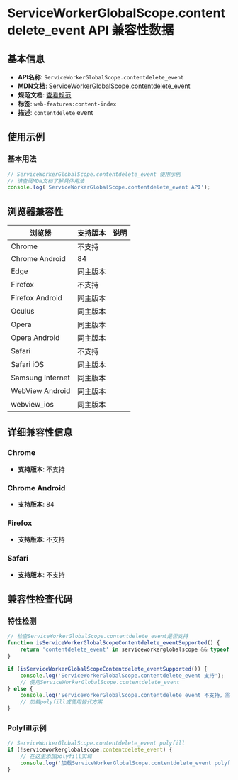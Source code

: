 # ServiceWorkerGlobalScope.contentdelete_event API 兼容性数据

## 基本信息

- **API名称**: `ServiceWorkerGlobalScope.contentdelete_event`
- **MDN文档**: [ServiceWorkerGlobalScope.contentdelete_event](https://developer.mozilla.org/docs/Web/API/ServiceWorkerGlobalScope/contentdelete_event)
- **规范文档**: [查看规范](https://wicg.github.io/content-index/spec/#dom-serviceworkerglobalscope-oncontentdelete)
- **标签**: `web-features:content-index`
- **描述**: `contentdelete` event

## 使用示例

### 基本用法

```javascript
// ServiceWorkerGlobalScope.contentdelete_event 使用示例
// 请查阅MDN文档了解具体用法
console.log('ServiceWorkerGlobalScope.contentdelete_event API');
```

## 浏览器兼容性

| 浏览器 | 支持版本 | 说明 |
|--------|----------|------|
| Chrome | 不支持 |  |
| Chrome Android | 84 |  |
| Edge | 同主版本 |  |
| Firefox | 不支持 |  |
| Firefox Android | 同主版本 |  |
| Oculus | 同主版本 |  |
| Opera | 同主版本 |  |
| Opera Android | 同主版本 |  |
| Safari | 不支持 |  |
| Safari iOS | 同主版本 |  |
| Samsung Internet | 同主版本 |  |
| WebView Android | 同主版本 |  |
| webview_ios | 同主版本 |  |

## 详细兼容性信息

### Chrome

- **支持版本**: 不支持

### Chrome Android

- **支持版本**: 84

### Firefox

- **支持版本**: 不支持

### Safari

- **支持版本**: 不支持

## 兼容性检查代码

### 特性检测

```javascript
// 检查ServiceWorkerGlobalScope.contentdelete_event是否支持
function isServiceWorkerGlobalScopeContentdelete_eventSupported() {
    return 'contentdelete_event' in serviceworkerglobalscope && typeof serviceworkerglobalscope.contentdelete_event === 'function';
}

if (isServiceWorkerGlobalScopeContentdelete_eventSupported()) {
    console.log('ServiceWorkerGlobalScope.contentdelete_event 支持');
    // 使用ServiceWorkerGlobalScope.contentdelete_event
} else {
    console.log('ServiceWorkerGlobalScope.contentdelete_event 不支持，需要polyfill');
    // 加载polyfill或使用替代方案
}
```

### Polyfill示例

```javascript
// ServiceWorkerGlobalScope.contentdelete_event polyfill
if (!serviceworkerglobalscope.contentdelete_event) {
    // 在这里添加polyfill实现
    console.log('加载ServiceWorkerGlobalScope.contentdelete_event polyfill');
}
```

